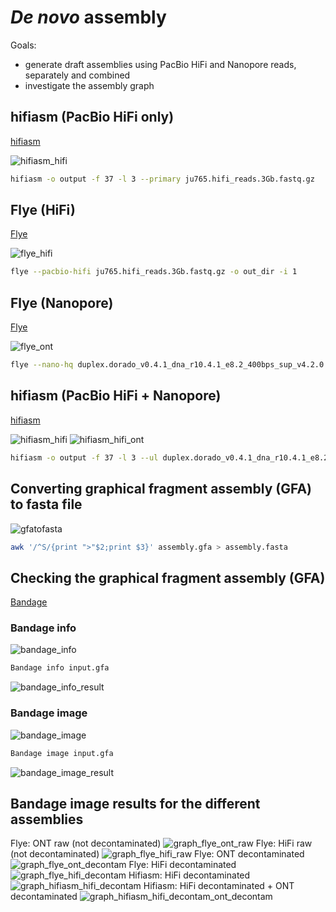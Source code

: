 # *De novo* assembly

Goals:
* generate draft assemblies using PacBio HiFi and Nanopore reads, separately and combined
* investigate the assembly graph

## hifiasm (PacBio HiFi only)

[hifiasm](https://github.com/chhylp123/hifiasm)

![hifiasm_hifi](s2_pic/hifiasm_hifi.png)

```sh
hifiasm -o output -f 37 -l 3 --primary ju765.hifi_reads.3Gb.fastq.gz
```

## Flye (HiFi)

[Flye](https://github.com/fenderglass/Flye)

![flye_hifi](s2_pic/flye_hifi.png)

```sh
flye --pacbio-hifi ju765.hifi_reads.3Gb.fastq.gz -o out_dir -i 1
```

## Flye (Nanopore)

[Flye](https://github.com/fenderglass/Flye)

![flye_ont](s2_pic/flye_ont.png)

```sh
flye --nano-hq duplex.dorado_v0.4.1_dna_r10.4.1_e8.2_400bps_sup_v4.2.0.chopper_default.fastq.gz -o out_dir -i 1
```

## hifiasm (PacBio HiFi + Nanopore)

[hifiasm](https://github.com/chhylp123/hifiasm)

![hifiasm_hifi](s2_pic/hifiasm_hifi.png)
![hifiasm_hifi_ont](s2_pic/hifiasm_hifi_ont.png)

```sh
hifiasm -o output -f 37 -l 3 --ul duplex.dorado_v0.4.1_dna_r10.4.1_e8.2_400bps_sup_v4.2.0.chopper_default.fastq.gz --ul-rate 0.2 --ul-tip 6 --primary ju765.hifi_reads.3Gb.fastq.gz
```

## Converting graphical fragment assembly (GFA) to fasta file

![gfatofasta](s2_pic/gfatofasta_hifiasm.png)

```sh
awk '/^S/{print ">"$2;print $3}' assembly.gfa > assembly.fasta
```

## Checking the graphical fragment assembly (GFA)

[Bandage](https://rrwick.github.io/Bandage/)

### Bandage info

![bandage_info](s2_pic/bandage_info.png)

```sh
Bandage info input.gfa 
```

![bandage_info_result](s2_pic/bandage_info_result.png)

### Bandage image

![bandage_image](s2_pic/bandage_image.png)

```sh
Bandage image input.gfa 
```

![bandage_image_result](s2_pic/bandage_image_result.jpg)

## Bandage image results for the different assemblies
Flye: ONT raw (not decontaminated)
![graph_flye_ont_raw](s2_pic/graph_flye_ont_raw.png)
Flye: HiFi raw (not decontaminated)
![graph_flye_hifi_raw](s2_pic/graph_flye_hifi_raw.png)
Flye: ONT decontaminated
![graph_flye_ont_decontam](s2_pic/graph_flye_ont_decontam.png)
Flye: HiFi decontaminated
![graph_flye_hifi_decontam](s2_pic/graph_flye_hifi_decontam.png)
Hifiasm: HiFi decontaminated
![graph_hifiasm_hifi_decontam](s2_pic/graph_hifiasm_hifi_decontam.png)
Hifiasm: HiFi decontaminated + ONT decontaminated
![graph_hifiasm_hifi_decontam_ont_decontam](s2_pic/graph_hifiasm_hifi_decontam_ont_decontam.png)